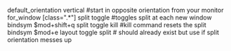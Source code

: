 default_orientation vertical #start in opposite orientation from your monitor
for_window [class=".*"] split toggle #toggles split at each new window
bindsym $mod+shift+q split toggle kill #kill command resets the split
bindsym $mod+e layout toggle split # should already exist but use if split orientation  messes up
